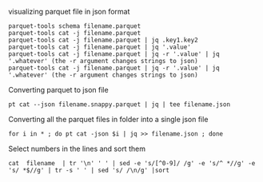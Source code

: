 visualizing parquet file in json format
```
parquet-tools schema filename.parquet
parquet-tools cat -j filename.parquet
parquet-tools cat -j filename.parquet | jq .key1.key2
parquet-tools cat -j filename.parquet | jq '.value'
parquet-tools cat -j filename.parquet | jq -r '.value' | jq '.whatever' (the -r argument changes strings to json)
parquet-tools cat -j filename.parquet | jq -r '.value' | jq '.whatever' (the -r argument changes strings to json)
```
Converting parquet to json file
```
pt cat --json filename.snappy.parquet | jq | tee filename.json
```
Converting all the parquet files in folder into a single json file
```
for i in * ; do pt cat -json $i | jq >> filename.json ; done
```
Select numbers in the lines and sort them
```
cat  filename  | tr '\n' ' ' | sed -e 's/[^0-9]/ /g' -e 's/^ *//g' -e 's/ *$//g' | tr -s ' ' | sed 's/ /\n/g' |sort
```
